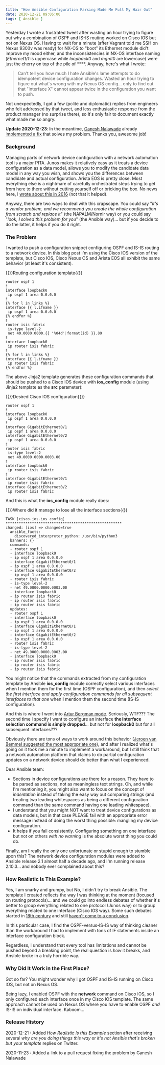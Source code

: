 ```yaml
---
title: "How Ansible Configuration Parsing Made Me Pull My Hair Out"
date: 2020-12-21 09:06:00
tags: [ Ansible ]
---
```

Yesterday I wrote a frustrated tweet after wasting an hour trying to figure out why a combination of OSPF and IS-IS routing worked on Cisco IOS but not on Nexus OS. Having to wait for a minute (after Vagrant told me SSH on Nexus 9300v was ready) for NX-OS to "boot" its Ethernet module did't improve my mood either, and the inconsistencies in NX-OS interface naming (_Ethernet1/1_ is uppercase while _loopback0_ and _mgmt0_ are lowercase) were just the cherry on top of the pile of ****. Anyway, here's what I wrote:

> Can't tell you how much I hate Ansible's lame attempts to do idempotent device configuration changes. Wasted an hour trying to figure out what's wrong with my Nexus OS config... only to find out that "interface X" cannot appear twice in the configuration you want to push.

Not unexpectedly, I got a few (polite and diplomatic) replies from engineers who felt addressed by that tweet, and less enthusiastic response from the product manager (no surprise there), so it's only fair to document exactly what made me so angry.

**Update 2020-12-23**: In the meantime, [Ganesh Nalawade](https://github.com/ganeshrn) already [implemented a fix](https://github.com/ansible-collections/ansible.netcommon/pull/190) that solves my problem. Thanks you, awesome job!
<!--more-->
### Background

Managing parts of network device configuration with a network automation tool is a major PITA. Junos makes it relatively easy as it treats a device configuration as a data model, allows you to modify the candidate data model in any way you wish, and shows you the differences between candidate and actual configuration. Arista EOS is pretty close. Most everything else is a nightmare of carefully orchestrated steps trying to get from here to there without cutting yourself off or bricking the box. No news here, I [wrote about this in 2016](https://blog.ipspace.net/2016/10/network-automation-rfp-requirements.html) (not that it helped).

Anyway, there are two ways to deal with this crapscape. You could say "_it's a vendor problem, and we recommend you create the whole configuration from scratch and replace it_" (the NAPALM/Nornir way) or you could say "_look, I solved this problem for you_" (the Ansible way)... but if you decide to do the latter, it helps if you do it right.

### The Problem

I wanted to push a configuration snippet configuring OSPF and IS-IS routing to a network device. In this blog post I'm using the Cisco IOS version of the template, but Cisco IOS, Cisco Nexus OS and Arista EOS all exhibit the same behavior (at least it's consistent). 

{{<cc>}}Routing configuration template{{</cc>}}
```
router ospf 1
!
interface loopback0
 ip ospf 1 area 0.0.0.0
!
{% for l in links %}
interface {{ l.ifname }}
 ip ospf 1 area 0.0.0.0
{% endfor %}
!
router isis fabric
 is-type level-2
 net 49.0000.0000.{{ '%04d'|format(id) }}.00
!
interface loopback0
 ip router isis fabric
!
{% for l in links %}
interface {{ l.ifname }}
 ip router isis fabric
{% endfor %}
```

The above Jinja2 template generates these configuration commands that should be pushed to a Cisco IOS device with **ios_config** module (using Jinja2 template as the **src** parameter):

{{<cc>}}Desired Cisco IOS configuration{{</cc>}}
```
router ospf 1
!
interface loopback0
 ip ospf 1 area 0.0.0.0
!
interface GigabitEthernet0/1
 ip ospf 1 area 0.0.0.0
interface GigabitEthernet0/2
 ip ospf 1 area 0.0.0.0
!
router isis fabric
 is-type level-2
 net 49.0000.0000.0003.00
!
interface loopback0
 ip router isis fabric
!
interface GigabitEthernet0/1
 ip router isis fabric
interface GigabitEthernet0/2
 ip router isis fabric
```

And this is what the **ios_config** module really does:

{{<cc>}}Where did it manage to lose all the interface sections{{</cc>}}
```
TASK [cisco.ios.ios_config] *****************************************************
changed: [ios] => changed=true
  ansible_facts:
    discovered_interpreter_python: /usr/bin/python3
  banners: {}
  commands:
  - router ospf 1
  - interface loopback0
  - ip ospf 1 area 0.0.0.0
  - interface GigabitEthernet0/1
  - ip ospf 1 area 0.0.0.0
  - interface GigabitEthernet0/2
  - ip ospf 1 area 0.0.0.0
  - router isis fabric
  - is-type level-2
  - net 49.0000.0000.0003.00
  - interface loopback0
  - ip router isis fabric
  - ip router isis fabric
  - ip router isis fabric
  updates:
  - router ospf 1
  - interface loopback0
  - ip ospf 1 area 0.0.0.0
  - interface GigabitEthernet0/1
  - ip ospf 1 area 0.0.0.0
  - interface GigabitEthernet0/2
  - ip ospf 1 area 0.0.0.0
  - router isis fabric
  - is-type level-2
  - net 49.0000.0000.0003.00
  - interface loopback0
  - ip router isis fabric
  - ip router isis fabric
  - ip router isis fabric
```

You might notice that the commands extracted from my configuration template by Ansible **ios_config** module correctly select various interfaces when I mention them for the first time (OSPF configuration), and then _select the first interface and apply configuration commands for all subsequent interfaces to that one_ when I mention them the second time (IS-IS configuration).

And this is where I went into [Artur Bergman mode](https://www.youtube.com/watch?v=oebqlzblfyo). Seriously, WTF??? The second time I specify I want to configure an interface **the interface selection command is simply dropped**... but not for **loopback0** but for all subsequent interfaces???

Obviously there are tons of ways to work around this behavior ([Jeroen van Bemmel suggested the most appropriate one](https://twitter.com/jbemmel/status/1340890305814556672)), and after I realized what's going on it took me a minute to implement a workaround, but I still think that a network automation platform that claims to do partial configuration updates on a network device should do better than what I experienced.

Dear Ansible team:

* Sections in device configurations are there for a reason. They have to be parsed as sections, not as meaningless text strings. Oh, and while I'm mentioning it, you might also want to focus on the concept of *indentation* instead of taking the easy way out comparing strings (and treating two leading whitespaces as being a different configuration command than the same command having one leading whitespace).
* I understand that you might NOT want to treat device configurations as data models, but in that case PLEASE fail with an appropriate error message instead of doing the worst thing possible: mangling my device configuration.
* It helps if you fail consistently. Configuring something on one interface but not on others *with no warning* is the absolute worst thing you could do.

Finally, am I really the only one unfortunate or stupid enough to stumble upon this? The network device configuration modules were added to Ansible release 2.1 almost half a decade ago, and I'm running release 2.10.3... and nobody ever complained about this?

### How Realistic Is This Example?

Yes, I am snarky and grumpy, but No, I didn't try to break Ansible. The template I created reflects the way I was thinking at the moment (focused on routing protocols)... and we could go into endless debates of whether it's better to group everything related to one protocol (Junos way) or to group everything related to one interface (Cisco IOS way). Some such debates started in [18th century](https://en.wikipedia.org/wiki/Gulliver's_Travels) and still [haven't come to a conclusion](https://en.wikipedia.org/wiki/Endianness).

In this particular case, I find the OSPF-versus-IS-IS way of thinking cleaner than the workaround I had to implement with tons of IF statements inside an interface configuration block.

Regardless, I understand that every tool has limitations and cannot be pushed beyond a breaking point, the real question is *how* it breaks, and Ansible broke in a truly horrible way.

### Why Did It Work in the First Place?

Got so far? You might wonder why I got OSPF and IS-IS running on Cisco IOS, but not on Nexus OS. 

Being lazy, I enabled OSPF with the **network** command on Cisco IOS, so I only configured each interface once in my Cisco IOS template. The same approach cannot be used on Nexus OS where you have to enable OSPF _and_ IS-IS on individual interface. Kaboom...

### Release History

2020-12-21
: Added _How Realistic Is this Example_ section after receiving several _why are you doing things this way_ or _it's not Ansible that's broken but your template_ replies on Twitter.

2020-11-23
: Added a link to a pull request fixing the problem by Ganesh Nalawade